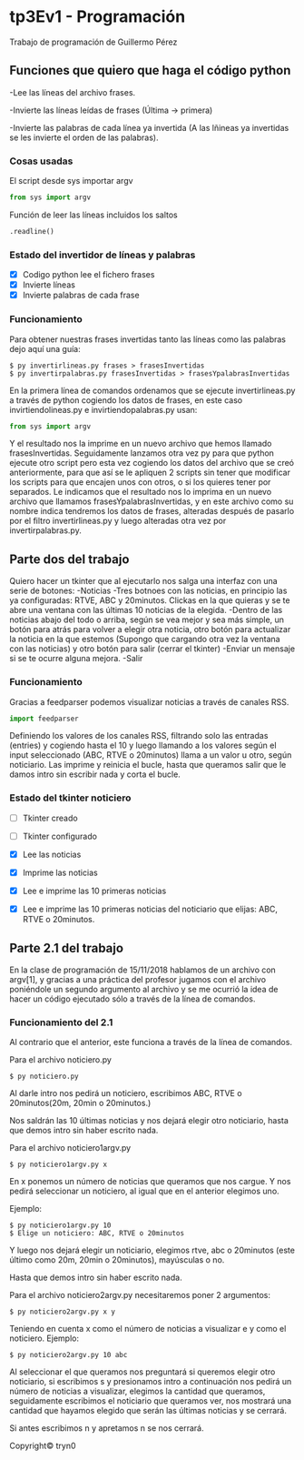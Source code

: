 # tp3Ev1 - Programación

Trabajo de programación de Guillermo Pérez

## Funciones que quiero que haga el código python

-Lee las líneas del archivo frases.

-Invierte las líneas leídas de frases (Última -> primera)

-Invierte las palabras de cada línea ya invertida (A las lñineas ya invertidas se les invierte el orden de las palabras).

### Cosas usadas

El script desde sys importar argv

```python
from sys import argv
```

Función de leer las líneas incluidos los saltos

```python
.readline()
```


### Estado del invertidor de líneas y palabras

- [x] Codigo python lee el fichero frases
- [x] Invierte líneas
- [x] Invierte palabras de cada frase

### Funcionamiento

Para obtener nuestras frases invertidas tanto las líneas como las palabras dejo aquí una guía:

```
$ py invertirlineas.py frases > frasesInvertidas
$ py invertirpalabras.py frasesInvertidas > frasesYpalabrasInvertidas
```

En la primera línea de comandos ordenamos que se ejecute invertirlineas.py a través de python cogiendo los datos de frases, en este caso invirtiendolineas.py e invirtiendopalabras.py usan:
```python
from sys import argv
```
Y el resultado nos la imprime en un nuevo archivo que hemos llamado frasesInvertidas.
Seguidamente lanzamos otra vez py para que python ejecute otro script pero esta vez cogiendo los datos del archivo que se creó anteriormente, para que así se le apliquen 2 scripts sin tener que modificar los scripts para que encajen unos con otros, o si los quieres tener por separados. Le indicamos que el resultado nos lo imprima en un nuevo archivo que llamamos frasesYpalabrasInvertidas, y en este archivo como su nombre indica tendremos los datos de frases, alteradas después de pasarlo por el filtro invertirlineas.py y luego alteradas otra vez por invertirpalabras.py.



## Parte dos del trabajo

Quiero hacer un tkinter que al ejecutarlo nos salga una interfaz con una serie de botones:
-Noticias
	-Tres botnoes con las noticias, en principio las ya configuradas: RTVE, ABC y 20minutos. Clickas en la que quieras y se te abre una ventana con las últimas 10 noticias de la elegida.
	-Dentro de las noticias abajo del todo o arriba, según se vea mejor y sea más simple, un botón para atrás para volver a elegir otra noticia, otro botón para actualizar la noticia en la que estemos (Supongo que cargando otra vez la ventana con las noticias) y otro botón para salir (cerrar el tkinter)
-Enviar un mensaje si se te ocurre alguna mejora.
-Salir

### Funcionamiento

Gracias a feedparser podemos visualizar noticias a través de canales RSS.

```python
import feedparser
```


Definiendo los valores de los canales RSS, filtrando solo las entradas (entries) y cogiendo hasta el 10 y luego llamando a los valores según el input seleccionado (ABC, RTVE o 20minutos) llama a un valor u otro, según noticiario. Las imprime y reinicia el bucle, hasta que queramos salir que le damos intro sin escribir nada y corta el bucle.

### Estado del tkinter noticiero

- [ ] Tkinter creado
- [ ] Tkinter configurado
- [x] Lee las noticias
- [x] Imprime las noticias
- [x] Lee e imprime las 10 primeras noticias
- [x] Lee e imprime las 10 primeras noticias del noticiario que elijas: ABC, RTVE o 20minutos.


## Parte 2.1 del trabajo

En la clase de programación de 15/11/2018 hablamos de un archivo con argv[1], y gracias a una práctica del profesor jugamos con el archivo poniéndole un segundo argumento al archivo y se me ocurrió la idea de hacer un código ejecutado sólo a través de la línea de comandos.

### Funcionamiento del 2.1

Al contrario que el anterior, este funciona a través de la línea de comandos.

Para el archivo noticiero.py
```
$ py noticiero.py
```
Al darle intro nos pedirá un noticiero, escribimos ABC, RTVE o 20minutos(20m, 20min o 20minutos.)

Nos saldrán las 10 últimas noticias y nos dejará elegir otro noticiario, hasta que demos intro sin haber escrito nada.

Para el archivo noticiero1argv.py
```
$ py noticiero1argv.py x 
```

En x ponemos un número de noticias que queramos que nos cargue. Y nos pedirá seleccionar un noticiero, al igual que en el anterior elegimos uno.

Ejemplo:

```
$ py noticiero1argv.py 10
$ Elige un noticiero: ABC, RTVE o 20minutos
```
Y luego nos dejará elegir un noticiario, elegimos rtve, abc o 20minutos (este último como 20m, 20min o 20minutos), mayúsculas o no.

Hasta que demos intro sin haber escrito nada.

Para el archivo noticiero2argv.py necesitaremos poner 2 argumentos:

```
$ py noticiero2argv.py x y
```

Teniendo en cuenta x como el número de noticias a visualizar e y como el noticiero. Ejemplo:

```
$ py noticiero2argv.py 10 abc
```

Al seleccionar el que queramos nos preguntará si queremos elegir otro noticiario, si escribimos s y presionamos intro a continuación nos pedirá un número de noticias a visualizar, elegimos la cantidad que queramos, seguidamente escribimos el noticiario que queramos ver, nos mostrará una cantidad que hayamos elegido que serán las últimas noticias y se cerrará.

Si antes escribimos n y apretamos n se nos cerrará.



Copyright© tryn0